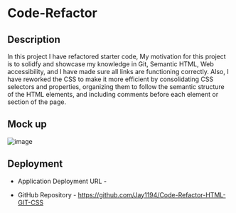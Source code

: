 # Code-Refactor

## Description
In this project I have refactored starter code, My motivation for this project is to solidfy and showcase my knowledge in Git, Semantic HTML, Web accessibility, and I have made sure all links are functioning correctly. Also, I have reworked the CSS to make it more efficient by consolidating CSS selectors and properties, organizing them to follow the semantic structure of the HTML elements, and including comments before each element or section of the page. 

## Mock up
![image](https://user-images.githubusercontent.com/105843570/193426598-b5968f1c-1df8-4b61-acaa-879d86fa7806.png)


## Deployment

* Application Deployment URL -

*  GitHub Repository - https://github.com/Jay1194/Code-Refactor-HTML-GIT-CSS

